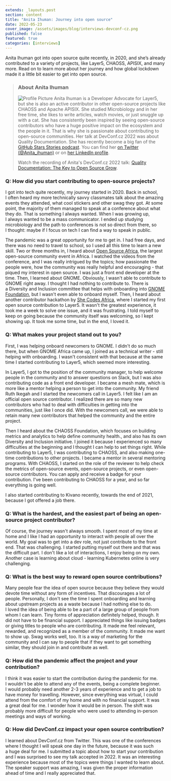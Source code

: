 ```yaml
---
extends: _layouts.post
section: content
title: "Anita Ihuman: Journey into open source"
date: 2022-05-23
cover_image: /assets/images/blog/interviews-devconf-cz.png
published: false
featured: true
categories: [interviews]
---
```


Anita Ihuman got into open source quite recently, in 2020, and she’s already contributed to a&nbsp;variety of projects, like Layer5, CHAOSS, APISIX, and many more. Read on to learn more about her journey and how global lockdown made it a&nbsp;little bit easier to get into open source.


> ### **About Anita Ihuman**
>
> ![Profile Picture](/assets/images/blog/interviews/aihuman.jpg) Anita Ihuman is a&nbsp;Developer Advocate for Layer5, but she is also an active contributor in other open-source projects like CHAOSS and Apache APISIX. She studied Microbiology and in her free time, she likes to write articles, watch movies, or just snuggle up with a&nbsp;cat. She has consistently been inspired  by seeing  open-source contributors who have a&nbsp;huge positive impact on the ecosystem and the people in it. That is why she is passionate about contributing to open-source communities. Her talk at DevConf.cz 2022 was about Quality Documentation. She has recently become a&nbsp;big fan of the [GitHub Stars Stories podcast](https://podcasts.apple.com/us/podcast/github-stars-stories-are-you-the-next-github-star/id1454033321?i=1000532958847). You can find her [on Twitter (@Anita_ihuman)](https://twitter.com/Anita_ihuman) or on [her LinkedIn profile](https://www.linkedin.com/in/anita-ihuman/). 
>
> Watch the recording of Anita's DevConf.cz 2022 talk: [Quality Documentation: The Key to Open Source Grow](https://youtu.be/WKfUfUvY7Tk).

### Q: How did you start contributing to open-source projects?

I&nbsp;got into tech quite recently, my journey started in 2020. Back in school, I&nbsp;often heard my more technically savvy classmates talk about the amazing events they attended, what cool stickers and other swag they got. At some point, the majority of them managed to speak at a&nbsp;conference about what they do. That is something I&nbsp;always wanted. When I&nbsp;was growing up, I&nbsp;always wanted to be a&nbsp;mass communicator. I&nbsp;ended up studying microbiology and the path to conferences is not so direct from there, so I&nbsp;thought: maybe if I&nbsp;focus on tech I&nbsp;can find a&nbsp;way to speak in public.

The pandemic was a&nbsp;great opportunity for me to get in. I&nbsp;had free days, and there was no need to travel to school, so I&nbsp;used all this time to learn a&nbsp;new skill. Two or three months in, I&nbsp;heard about [Open Source Africa](https://oscafrica.org/), the largest open-source community event in Africa. I&nbsp;watched the videos from the conference, and I&nbsp;was really intrigued by the topics; how passionate the people were, how the community was really helpful and encouraging - that piqued my interest in open source. I&nbsp;was just a&nbsp;front end developer at the time. Then, I&nbsp;learned about GNOME. Obviously, I&nbsp;wasn't able to contribute to GNOME right away. I&nbsp;thought I&nbsp;had nothing to contribute to. There is a&nbsp;Diversity and Inclusion committee that helps with onboarding into [GNOME Foundation](https://foundation.gnome.org/), but I&nbsp;wasn't even able to onboard myself. Then, I&nbsp;heard about another contributor hackathon by [She Codes Africa](https://shecodeafrica.org/), where I&nbsp;started my first open source contribution to Layer5. It wasn't the greatest experience, it took me a&nbsp;week to solve one issue, and it was frustrating. I&nbsp;told myself to keep on going because the community itself was welcoming, so I&nbsp;kept showing up. It took me some time, but in the end, I&nbsp;loved it.

### Q: What makes your project stand out to you?

First, I&nbsp;was helping onboard newcomers to GNOME. I&nbsp;didn't do so much there, but when GNOME Africa came up, I&nbsp;joined as a&nbsp;technical writer - still helping with onboarding. I&nbsp;wasn't consistent with that because at the same time I&nbsp;started contributing to Layer5, which seemed more interesting. 

In Layer5, I&nbsp;got to the position of the community manager, to help welcome people in the community and to answer questions on Slack, but I&nbsp;was also contributing code as a&nbsp;front end developer. I&nbsp;became a&nbsp;mesh mate, which is more like a&nbsp;mentor helping a&nbsp;person to get into the community. My friend Ruth Ikegah and I&nbsp;started the newcomers call in Layer5. I&nbsp;felt like I&nbsp;am an official open source contributor. I&nbsp;realized there are so many new contributors who had to deal with difficulties in getting into the communities, just like I&nbsp;once did. With the newcomers call, we were able to retain many new contributors that helped the community and the entire project.

Then I&nbsp;heard about the CHAOSS Foundation, which focuses on building metrics and analytics to help define community health., and also has its own Diversity and Inclusion initiative. I&nbsp;joined it because I&nbsp;experienced so many difficulties at the beginning and I&nbsp;thought I&nbsp;can help to set things right. While contributing to Layer5, I&nbsp;was contributing to CHAOSS, and also making one-time contributions to other projects. I&nbsp;became a&nbsp;mentor in several mentoring programs. With CHAOSS, I&nbsp;started on the role of the reviewer to help check the metrics of open-source events, open-source projects, or even open-source contributors. You can apply and receive a&nbsp;badge for your contribution. I've been contributing to CHAOSS for a&nbsp;year, and so far everything is going well.

I&nbsp;also started contributing to Kivano recently, towards the end of 2021, because I&nbsp;got offered a&nbsp;job there.

### Q: What is the hardest, and the easiest part of being an open-source project contributor?

Of course, the journey wasn't always smooth. I&nbsp;spent most of my time at home and I&nbsp;like I&nbsp;had an opportunity to interact with people all over the world. My goal was to get into a&nbsp;dev role, not just contribute to the front end. That was challenging. I&nbsp;started putting myself out there and that was the difficult part. I&nbsp;don't like a&nbsp;lot of interactions, I&nbsp;enjoy being on my own. Another case is learning about cloud - learning Kubernetes online is very challenging.

### Q: What is the best way to reward open source contributions?

Many people fear the idea of open source because they believe they would devote time without any form of incentives. That discourages a&nbsp;lot of people. Personally, I&nbsp;don't see the time I&nbsp;spent onboarding and learning about upstream projects as a&nbsp;waste because I&nbsp;had nothing else to do. I&nbsp;loved the idea of being able to be a&nbsp;part of a&nbsp;large group of people from whom I&nbsp;can learn. Tiny forms of appreciation definitely helped, though. It did not have to be financial support. I&nbsp;appreciated things like issuing badges or giving titles to people who are contributing. It made me feel relevant, rewarded, and recognized as a&nbsp;member of the community. It made me want to show up. Swag works well, too. It is a&nbsp;way of marketing for the community and I&nbsp;can say to people that if they want to get something similar, they should join in and contribute as well.

### Q: How did the pandemic affect the project and your contribution?

I&nbsp;think it was easier to start the contribution during the pandemic for me. I&nbsp;wouldn't be able to attend any of the events, being a&nbsp;complete beginner. I&nbsp;would probably need another 2-3 years of experience and to get a&nbsp;job to have money for travelling. However, since everything was virtual, I&nbsp;could attend from the comfort of my home and with no financial support. It was a&nbsp;great deal for me. I&nbsp;wonder how it would be in person. The shift was probably more difficult for people who were used to attending in-person meetings and ways of working.

### Q: How did DevConf.cz impact your open source contribution?

I&nbsp;learned about DevConf.cz from Twitter. This was one of the conferences where I&nbsp;thought I&nbsp;will speak one day in the future, because it was such a&nbsp;huge deal for me. I&nbsp;submitted a&nbsp;topic about how to start your contribution and I&nbsp;was surprised to see my talk accepted in 2022. It was an interesting experience because most of the topics were things I&nbsp;wanted to learn about. The speaker support was amazing, I&nbsp;was given the proper information ahead of time and I&nbsp;really appreciated that.
